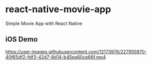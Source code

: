 # react-native-movie-app
Simple Movie App with React Native


## iOS Demo
https://user-images.githubusercontent.com/12173976/227955970-40f65df2-fdf3-42d7-8d14-b45ea60ce66f.mp4

